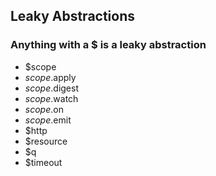 ## Leaky Abstractions

### Anything with a $ is a leaky abstraction

- $scope          <!-- .element: class="fragment" -->
- $scope.$apply   <!-- .element: class="fragment" -->
- $scope.$digest  <!-- .element: class="fragment" -->
- $scope.$watch   <!-- .element: class="fragment" -->
- $scope.$on      <!-- .element: class="fragment" -->
- $scope.$emit    <!-- .element: class="fragment" -->
- $http           <!-- .element: class="fragment" -->
- $resource       <!-- .element: class="fragment" -->
- $q              <!-- .element: class="fragment" -->
- $timeout        <!-- .element: class="fragment" -->